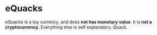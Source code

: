 # eQuacks
eQuacks is a toy currency, and does **not has monetary value**. It is **not a cryptocurrency**. Everything else is self explanatory. Quack.
